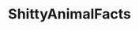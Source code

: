 ---
title: ShittyAnimalFacts
crosslinks:
- ShittierAnimalFacts
- pics
- aww
- hardcoreaww
- RealLifePokemon
- TreesSuckingAtThings
- walrus
- gifs
- various_extinctions
- sloths
- thecatdimension
- panda
- woahdude
- excgarated
- hyenas
- fakehistoryporn
- camping
- WordAvalanches
- StoppedWorking
---